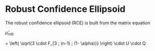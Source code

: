 # Robust Confidence Ellipsoid
 
 
 The robust confidence ellipsoid (RCE) is built from the matrix equation
 
 $\hat{\mu}_{rob}$
 
 = \left( \sqrt{3 \cdot F_{3 ; (n-1) ; (1- \alpha)}} \right) \cdot U \cdot Q
